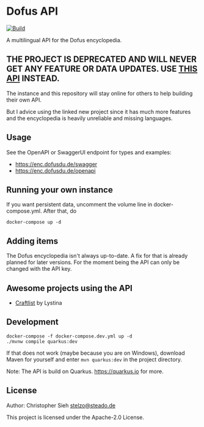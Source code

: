 # Dofus API
[![Build](https://github.com/dofusdude/dofus-api/actions/workflows/maven.yml/badge.svg?branch=main)](https://github.com/dofusdude/dofus-api/actions/workflows/maven.yml)

A multilingual API for the Dofus encyclopedia.

## THE PROJECT IS DEPRECATED AND WILL NEVER GET ANY FEATURE OR DATA UPDATES. USE [THIS API](https://dofus-craftlist.netlify.app) INSTEAD.
The instance and this repository will stay online for others to help building their own API.

But I advice using the linked new project since it has much more features and the encyclopedia is heavily unreliable and missing languages.

## Usage
See the OpenAPI or SwaggerUI endpoint for types and examples:
- https://enc.dofusdu.de/swagger
- https://enc.dofusdu.de/openapi

## Running your own instance
If you want persistent data, uncomment the volume line in docker-compose.yml. After that, do
```shell script
docker-compose up -d
```

## Adding items
The Dofus encyclopedia isn't always up-to-date. A fix for that is already planned for later versions.
For the moment being the API can only be changed with the API key.

## Awesome projects using the API
- [Craftlist](https://dofus-craftlist.netlify.app) by Lystina

## Development
```shell script
docker-compose -f docker-compose.dev.yml up -d
./mvnw compile quarkus:dev
```
If that does not work (maybe because you are on Windows), download Maven for yourself and enter `mvn quarkus:dev` in the
project directory.

Note: The API is build on Quarkus. https://quarkus.io for more.

## License
Author: Christopher Sieh <stelzo@steado.de>

This project is licensed under the Apache-2.0 License.
